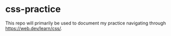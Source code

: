 # css-practice

This repo will primarily be used to document my practice navigating through https://web.dev/learn/css/.

